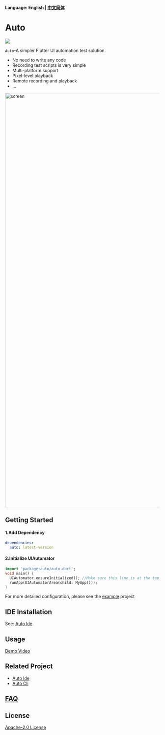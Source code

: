 #### Language: English | [中文简体](README_ZH.md)

# Auto

[![](https://img.shields.io/pub/v/auto.svg?label=auto&logo=https%3A%2F%2Fpub.flutter-io.cn%2Fpackages%2Fauto)](https://pub.dev/packages/auto)


`Auto`-A simpler Flutter UI automation test solution.

- No need to write any code
- Recording test scripts is very simple
- Multi-platform support
- Pixel-level playback
- Remote recording and playback
- ...

<img width="1351" alt="screen" src="https://user-images.githubusercontent.com/28224568/110472903-e66c7d80-8118-11eb-98c7-953119310244.png">


## Getting Started
#### 1.Add Dependency 
```yaml
dependencies:
  auto: latest-version
```

#### 2.Initialize UIAutomator
```dart
import 'package:auto/auto.dart';
void main() {
  UIAutomator.ensureInitialized(); //Make sure this line is at the top of the code
  runApp(UIAutomatorArea(child: MyApp()));
}
```
For more detailed configuration, please see the [example](example) project

## IDE Installation
See: [Auto Ide](https://github.com/auto-flutter/auto_ide)


## Usage
[Demo Video](https://user-images.githubusercontent.com/28224568/110477128-c12e3e00-811d-11eb-9749-e35f359531f3.mp4)

## Related Project
- [Auto Ide](https://github.com/auto-flutter/auto_ide) 
- [Auto Cli](https://github.com/auto-flutter/auto_cli)

## [FAQ](FAQ.md)

## License
[Apache-2.0 License](https://github.com/auto-flutter/auto/blob/main/LICENSE)
